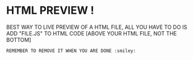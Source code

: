 # HTML PREVIEW !

BEST WAY TO LIVE PREVIEW OF A HTML FILE, ALL YOU HAVE TO DO IS ADD "FILE.JS" TO HTML CODE [ABOVE YOUR HTML FILE, NOT THE BOTTOM]

```bash
REMEMBER TO REMOVE IT WHEN YOU ARE DONE :smiley:
```

